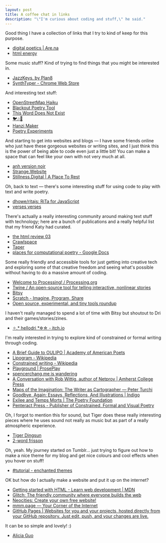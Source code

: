 ```yaml
---
layout: post
title: A coffee chat in links
description: "\"I'm curious about coding and stuff,\" he said."
---
```


Good thing I have a collection of links that I try to kind of keep for this purpose.

- [digital poetics \| Are.na](https://www.are.na/katherine-yang-lztem2o0ac8/digital-poetics-gyzgdydf84i)
- [html energy](https://html.energy/)

Some music stuff? Kind of trying to find things that you might be interested in.

- [JazzKeys, by Plan8](https://jazzkeys.plan8.co/)
- [SynthTyper - Chrome Web Store](https://chromewebstore.google.com/detail/synthtyper/ahmmmjockhcjpepcbiacehhlpbbgofdo?pli=1)

And interesting text stuff:

- [OpenStreetMap Haiku](https://satellitestud.io/osm-haiku/app/#15/40.7133/-73.9770)
- [Blackout Poetry Tool](https://blackout-poetry-tool.github.io/)
- [This Word Does Not Exist](https://www.thisworddoesnotexist.com/)
- [&#x1F426;&#x1F3B6;&#x1F3B2;](https://birbs.glitch.me/loc/42.34841346922538/-71.0867214199131)
- [Hanzi Maker](https://futureofmemory.netlify.app/hanzi-maker/)
- [Poetry Experiments](http://www.katygero.com/poetry-experiments/)

And starting to get into websites and blogs — I have some friends online who just have these gorgeous websites or writing sites, and I just think this is the power of being able to code even just a little bit! You can make a space that can feel like your own with not very much at all.

- [anh version noir](https://anhvn.com/)
- [Strange.Website](https://strange.website/)
- [Stillness.Digital \| A Place To Rest](https://stillness.digital/)

Oh, back to text — there's some interesting stuff for using code to play with text and write poetry.

- [dhowe/ritajs: RiTa for JavaScript](https://github.com/dhowe/RiTaJS)
- [verses verses](http://poems.verses.xyz/#0)

There's actually a really interesting community around making text stuff with technology; here are a bunch of publications and a really helpful list that my friend Katy had curated.

- [the html review 03](https://thehtml.review/03/)
- [Crawlspace](https://crawlspace.cool/)
- [Taper](https://taper.badquar.to/)
- [places for computational poetry - Google Docs](https://docs.google.com/document/d/1B9AWI6OCtClxu1WnuXJgq6at0dvIdJwviksExzw0TDA/edit)

Some really friendly and accessible tools for just getting into creative tech and exploring some of that creative freedom and seeing what's possible without having to do a massive amount of coding.

- [Welcome to Processing! / Processing.org](https://processing.org/)
- [Twine / An open-source tool for telling interactive, nonlinear stories](https://twinery.org/)
- [Bitsy](http://www.make.bitsy.org/)
- [Scratch - Imagine, Program, Share](https://scratch.mit.edu/)
- [Open source, experimental, and tiny tools roundup](https://tinytools.directory/)

I haven't really managed to spend a lot of time with Bitsy but shoutout to Dri and their games/stories/zines.

- [✧.*  hellodri  *✲☆ - itch.io](https://hellodri.itch.io/)

I'm really interested in trying to explore kind of constrained or formal writing through coding.

- [A Brief Guide to OULIPO \| Academy of American Poets](https://poets.org/text/brief-guide-oulipo)
- [Lipogram - Wikipedia](https://en.wikipedia.org/wiki/Lipogram)
- [Constrained writing - Wikipedia](https://en.wikipedia.org/wiki/Constrained_writing)
- [Playground \| ProsePlay](https://www.proseplay.net/playground/)
- [spencerchang.me is wandering](https://www.spencerchang.me/)
- [A Conversation with Rob Wittig, author of Netprov \| Amherst College Press](https://acpress.amherst.edu/blog/2022-03-16-a-conversation-with-rob-wittig-author-of-netprov/)
- [Maps of the Imagination: The Writer as Cartographer &mdash; Peter Turchi](https://www.peterturchi.com/books-1/project-one-f5w4d-flb56)
- [Goodbye, Again: Essays, Reflections, And Illustrations \| Indigo](https://www.indigo.ca/en-ca/goodbye-again-essays-reflections-and-illustrations/9780062880857.html)
- [Exilee and Temps Morts \| The Poetry Foundation](https://www.poetryfoundation.org/books/reviews/158519/exilee-and-temps-morts)
- [Penteract Press - Publisher of Constrained, Formal and Visual Poetry](https://penteractpress.com/)

Oh, I forgot to mention this for sound, but Tiger does these really interesting pieces where he uses sound not really as music but as part of a really atmospheric experience.

- [Tiger Dingsun](https://www.tiger.exposed/index)
- [2-word frisson](https://tdingsun.github.io/toward-frisson/)

Oh, yeah. My journey started on Tumblr... just trying to figure out how to make a nice theme for my blog and get nice colours and cool effects when you hover on stuff!

- [#tutorial - enchanted themes](https://enchantedthemes.tumblr.com/tagged/tutorial)

OK but how do I actually make a website and put it up on the internet?

- [Getting started with HTML - Learn web development \| MDN](https://developer.mozilla.org/en-US/docs/Learn/HTML/Introduction_to_HTML/Getting_started)
- [Glitch: The friendly community where everyone builds the web](https://glitch.com/)
- [Neocities: Create your own free website!](https://neocities.org/)
- [mmm.page — Your Corner of the Internet](https://mmm.page/)
- [GitHub Pages \| Websites for you and your projects, hosted directly from your GitHub repository. Just edit, push, and your changes are live.](https://pages.github.com/)

It can be so simple and lovely! :)

- [Alicia Guo](https://mangotango.mmm.page/)
